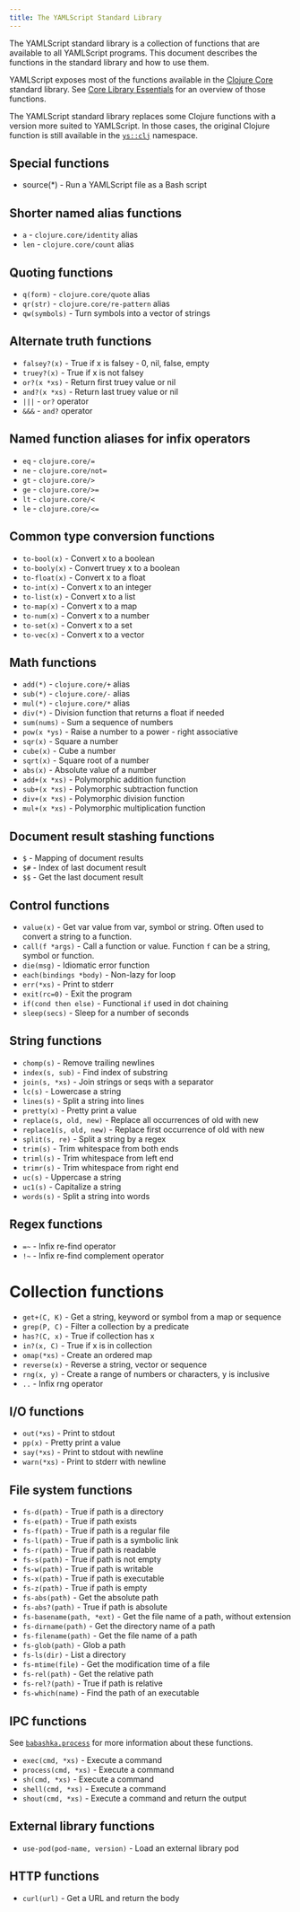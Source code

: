 ```yaml
---
title: The YAMLScript Standard Library
---
```


The YAMLScript standard library is a collection of functions that are available
to all YAMLScript programs.
This document describes the functions in the standard library and how to use
them.

YAMLScript exposes most of the functions available in the [Clojure Core](
https://clojuredocs.org/core-library) standard library.
See [Core Library Essentials](/doc/core) for an overview of those functions.

The YAMLScript standard library replaces some Clojure functions with a version
more suited to YAMLScript.
In those cases, the original Clojure function is still available in the
[`ys::clj`](/doc/ys-clj) namespace.


## Special functions

* source(*) - Run a YAMLScript file as a Bash script


## Shorter named alias functions

* `a` - `clojure.core/identity` alias
* `len` - `clojure.core/count` alias


## Quoting functions

* `q(form)` - `clojure.core/quote` alias
* `qr(str)` - `clojure.core/re-pattern` alias
* `qw(symbols)` - Turn symbols into a vector of strings


## Alternate truth functions

* `falsey?(x)` - True if x is falsey - 0, nil, false, empty
* `truey?(x)` - True if x is not falsey
* `or?(x *xs)` - Return first truey value or nil
* `and?(x *xs)` - Return last truey value or nil
* `|||` - `or?` operator
* `&&&` - `and?` operator


## Named function aliases for infix operators

* `eq` - `clojure.core/=`
* `ne` - `clojure.core/not=`
* `gt` - `clojure.core/>`
* `ge` - `clojure.core/>=`
* `lt` - `clojure.core/<`
* `le` - `clojure.core/<=`


## Common type conversion functions

* `to-bool(x)` - Convert x to a boolean
* `to-booly(x)` - Convert truey x to a boolean
* `to-float(x)` - Convert x to a float
* `to-int(x)` - Convert x to an integer
* `to-list(x)` - Convert x to a list
* `to-map(x)` - Convert x to a map
* `to-num(x)` - Convert x to a number
* `to-set(x)` - Convert x to a set
* `to-vec(x)` - Convert x to a vector


## Math functions

* `add(*)` - `clojure.core/+` alias
* `sub(*)` - `clojure.core/-` alias
* `mul(*)` - `clojure.core/*` alias
* `div(*)` - Division function that returns a float if needed
* `sum(nums)` - Sum a sequence of numbers
* `pow(x *ys)` - Raise a number to a power - right associative
* `sqr(x)` - Square a number
* `cube(x)` - Cube a number
* `sqrt(x)` - Square root of a number
* `abs(x)` - Absolute value of a number
* `add+(x *xs)` - Polymorphic addition function
* `sub+(x *xs)` - Polymorphic subtraction function
* `div+(x *xs)` - Polymorphic division function
* `mul+(x *xs)` - Polymorphic multiplication function


## Document result stashing functions

* `$` - Mapping of document results
* `$#` - Index of last document result
* `$$` - Get the last document result


## Control functions

* `value(x)` - Get var value from var, symbol or string.
  Often used to convert a string to a function.
* `call(f *args)` - Call a function or value.
  Function `f` can be a string, symbol or function.
* `die(msg)` - Idiomatic error function
* `each(bindings *body)` - Non-lazy for loop
* `err(*xs)` - Print to stderr
* `exit(rc=0)` - Exit the program
* `if(cond then else)` - Functional `if` used in dot chaining
* `sleep(secs)` - Sleep for a number of seconds


## String functions

* `chomp(s)` - Remove trailing newlines
* `index(s, sub)` - Find index of substring
* `join(s, *xs)` - Join strings or seqs with a separator
* `lc(s)` - Lowercase a string
* `lines(s)` - Split a string into lines
* `pretty(x)` - Pretty print a value
* `replace(s, old, new)` - Replace all occurrences of old with new
* `replace1(s, old, new)` - Replace first occurrence of old with new
* `split(s, re)` - Split a string by a regex
* `trim(s)` - Trim whitespace from both ends
* `triml(s)` - Trim whitespace from left end
* `trimr(s)` - Trim whitespace from right end
* `uc(s)` - Uppercase a string
* `uc1(s)` - Capitalize a string
* `words(s)` - Split a string into words


## Regex functions

* `=~` - Infix re-find operator
* `!~` - Infix re-find complement operator


# Collection functions

* `get+(C, K)` - Get a string, keyword or symbol from a map or sequence
* `grep(P, C)` - Filter a collection by a predicate
* `has?(C, x)` - True if collection has x
* `in?(x, C)` - True if x is in collection
* `omap(*xs)` - Create an ordered map
* `reverse(x)` - Reverse a string, vector or sequence
* `rng(x, y)` - Create a range of numbers or characters, y is inclusive
* `..` - Infix rng operator


## I/O functions

* `out(*xs)` - Print to stdout
* `pp(x)` - Pretty print a value
* `say(*xs)` - Print to stdout with newline
* `warn(*xs)` - Print to stderr with newline


## File system functions

* `fs-d(path)` - True if path is a directory
* `fs-e(path)` - True if path exists
* `fs-f(path)` - True if path is a regular file
* `fs-l(path)` - True if path is a symbolic link
* `fs-r(path)` - True if path is readable
* `fs-s(path)` - True if path is not empty
* `fs-w(path)` - True if path is writable
* `fs-x(path)` - True if path is executable
* `fs-z(path)` - True if path is empty
* `fs-abs(path)` - Get the absolute path
* `fs-abs?(path)` - True if path is absolute
* `fs-basename(path, *ext)` - Get the file name of a path, without extension
* `fs-dirname(path)` - Get the directory name of a path
* `fs-filename(path)` - Get the file name of a path
* `fs-glob(path)` - Glob a path
* `fs-ls(dir)` - List a directory
* `fs-mtime(file)` - Get the modification time of a file
* `fs-rel(path)` - Get the relative path
* `fs-rel?(path)` - True if path is relative
* `fs-which(name)` - Find the path of an executable


## IPC functions

See [`babashka.process`](https://github.com/babashka/process#readme) for more
information about these functions.

* `exec(cmd, *xs)` - Execute a command
* `process(cmd, *xs)` - Execute a command
* `sh(cmd, *xs)` - Execute a command
* `shell(cmd, *xs)` - Execute a command
* `shout(cmd, *xs)` - Execute a command and return the output


## External library functions

* `use-pod(pod-name, version)` - Load an external library pod


## HTTP functions

* `curl(url)` - Get a URL and return the body
